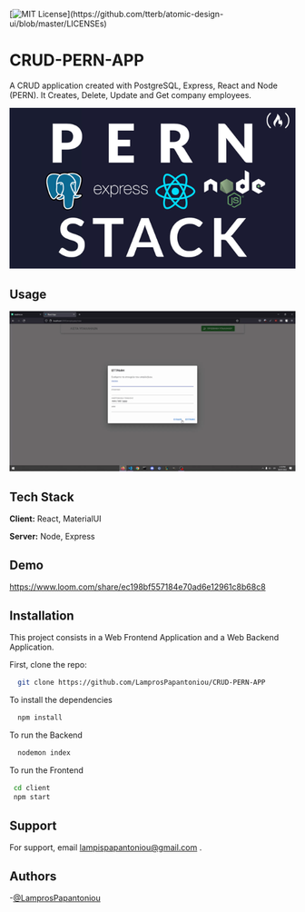 [![MIT License](https://img.shields.io/apm/l/atomic-design-ui.svg?)](https://github.com/tterb/atomic-design-ui/blob/master/LICENSEs)
# CRUD-PERN-APP


A CRUD application created with PostgreSQL, Express, React and Node (PERN). It Creates,
Delete, Update and Get company employees.

![Logo](logo.png)


## Usage
![](Hnet-image.gif) 

## Tech Stack

**Client:** React, MaterialUI

**Server:** Node, Express


## Demo

https://www.loom.com/share/ec198bf557184e70ad6e12961c8b68c8


## Installation

This project consists in a Web Frontend Application and a Web Backend Application.

First, clone the repo:
```bash
  git clone https://github.com/LamprosPapantoniou/CRUD-PERN-APP
```
To install the dependencies
```bash
  npm install
```

To run the Backend
```bash
  nodemon index
```

To run the Frontend
```bash
 cd client
 npm start
```

## Support

For support, email lampispapantoniou@gmail.com .

## Authors

-[@LamprosPapantoniou ](https://github.com/LamprosPapantoniou)

